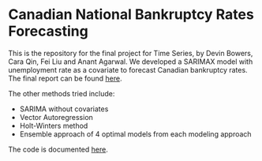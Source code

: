 # Canadian National Bankruptcy Rates Forecasting

This is the repository for the final project for Time Series, by Devin Bowers, Cara Qin, Fei Liu and Anant Agarwal. We developed a SARIMAX model with unemployment rate as a covariate to forecast Canadian bankruptcy rates. The final report can be found [here](https://github.com/aagarwal4/Time-Series-Final-Project/blob/master/MSAN604_Time%20Series%20Final%20Project_Team1.4.pdf).

The other methods tried include:
-  SARIMA without covariates
-  Vector Autoregression
-  Holt-Winters method
-  Ensemble approach of 4 optimal models from each modeling approach

The code is documented [here](https://github.com/aagarwal4/Time-Series-Final-Project/blob/master/Team1.4.Rmd).
